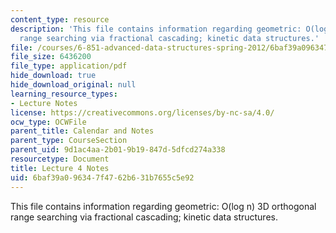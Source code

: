 ```yaml
---
content_type: resource
description: 'This file contains information regarding geometric: O(log n) 3D orthogonal
  range searching via fractional cascading; kinetic data structures.'
file: /courses/6-851-advanced-data-structures-spring-2012/6baf39a096347f4762b631b7655c5e92_MIT6_851S12_Lec4.pdf
file_size: 6436200
file_type: application/pdf
hide_download: true
hide_download_original: null
learning_resource_types:
- Lecture Notes
license: https://creativecommons.org/licenses/by-nc-sa/4.0/
ocw_type: OCWFile
parent_title: Calendar and Notes
parent_type: CourseSection
parent_uid: 9d1ac4aa-2b01-9b19-847d-5dfcd274a338
resourcetype: Document
title: Lecture 4 Notes
uid: 6baf39a0-9634-7f47-62b6-31b7655c5e92
---
```

This file contains information regarding geometric: O(log n) 3D orthogonal range searching via fractional cascading; kinetic data structures.